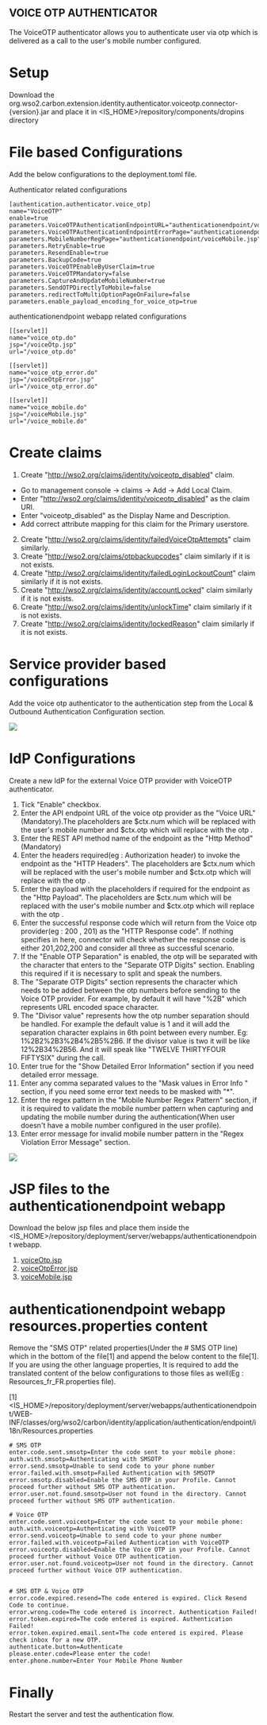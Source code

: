 ## VOICE OTP AUTHENTICATOR

The VoiceOTP authenticator allows you to authenticate user via otp which is delivered as a call to the user's mobile number configured.

# Setup

Download the org.wso2.carbon.extension.identity.authenticator.voiceotp.connector-{version}.jar and place it in <IS_HOME>/repository/components/dropins directory

# File based Configurations 

Add the below configurations to the deployment.toml file. 

Authenticator related configurations

```aidl
[authentication.authenticator.voice_otp]
name="VoiceOTP"
enable=true
parameters.VoiceOTPAuthenticationEndpointURL="authenticationendpoint/voiceOtp.jsp"
parameters.VoiceOTPAuthenticationEndpointErrorPage="authenticationendpoint/voiceOtpError.jsp"
parameters.MobileNumberRegPage="authenticationendpoint/voiceMobile.jsp"
parameters.RetryEnable=true
parameters.ResendEnable=true
parameters.BackupCode=true
parameters.VoiceOTPEnableByUserClaim=true
parameters.VoiceOTPMandatory=false
parameters.CaptureAndUpdateMobileNumber=true
parameters.SendOTPDirectlyToMobile=false
parameters.redirectToMultiOptionPageOnFailure=false
parameters.enable_payload_encoding_for_voice_otp=true
```
authenticationendpoint webapp related configurations 

```aidl
[[servlet]]
name="voice_otp.do"
jsp="/voiceOtp.jsp"
url="/voice_otp.do"

[[servlet]]
name="voice_otp_error.do"
jsp="/voiceOtpError.jsp"
url="/voice_otp_error.do"

[[servlet]]
name="voice_mobile.do"
jsp="/voiceMobile.jsp"
url="/voice_mobile.do"
```
# Create claims

1. Create "http://wso2.org/claims/identity/voiceotp_disabled" claim. 

* Go to management console -> claims -> Add -> Add Local Claim. 
* Enter "http://wso2.org/claims/identity/voiceotp_disabled" as the claim URI.
* Enter "voiceotp_disabled" as the Display Name  and Description.
* Add correct attribute mapping for this claim for the Primary userstore.

2. Create "http://wso2.org/claims/identity/failedVoiceOtpAttempts" claim similarly.
3. Create "http://wso2.org/claims/otpbackupcodes" claim similarly if it is not exists.
4. Create "http://wso2.org/claims/identity/failedLoginLockoutCount" claim similarly if it is not exists.
5. Create "http://wso2.org/claims/identity/accountLocked" claim similarly if it is not exists.
6. Create "http://wso2.org/claims/identity/unlockTime" claim similarly if it is not exists.
7. Create "http://wso2.org/claims/identity/lockedReason" claim similarly if it is not exists.

# Service provider based configurations

Add the voice otp authenticator to the authentication step from the Local & Outbound Authentication Configuration section.  

![](images/service-provider-outbound-configs.png)

# IdP Configurations

Create a new IdP for the external Voice OTP provider with VoiceOTP authenticator. 

1. Tick "Enable" checkbox.
2. Enter the API endpoint URL of the voice otp provider as the "Voice URL"(Mandatory).The placeholders are $ctx.num which will be replaced with the user's mobile number and $ctx.otp which will replace with the otp .
3. Enter the REST API method name of the endpoint as the "Http Method"(Mandatory)
4. Enter the headers required(eg : Authorization header) to invoke the endpoint as the "HTTP Headers". The placeholders are $ctx.num which will be replaced with the user's mobile number and $ctx.otp which will replace with the otp .
5. Enter the payload with the placeholders if required for the endpoint as the "Http Payload". The placeholders are $ctx.num which will be replaced with the user's mobile number and $ctx.otp which will replace with the otp .
6. Enter the successful response code which will return from the Voice otp provider(eg : 200 , 201) as the "HTTP Response code". If nothing specifies in here, connector will check whether the response code is either 201,202,200 and consider all three as successful scenario.
7. If the "Enable OTP Separation" is enabled, the otp will be separated with the character that enters to the "Separate OTP Digits" section. Enabling this required if it is necessary to split and speak the numbers.
8. The "Separate OTP Digits" section represents the character which needs to be added between the otp numbers before sending to the Voice OTP provider. For example, by default it will have "%2B" which represents URL encoded space character. 
9. The "Divisor value" represents how the otp number separation should be handled. For example the default value is 1 and it will add the separation character explains in 6th point between every number. Eg: 1%2B2%2B3%2B4%2B5%2B6. If the divisor value is two it will be like 12%2B34%2B56. And it will speak like "TWELVE THIRTYFOUR FIFTYSIX" during the call.
10. Enter true for the "Show Detailed Error Information" section if you need detailed error message.
11. Enter any comma separated values to the "Mask values in Error Info " section, if you need some error text needs to be masked with "*".
12. Enter the regex pattern in the "Mobile Number Regex Pattern" section, if it is required to validate the mobile number pattern when capturing and updating the mobile number during the authentication(When user doesn't have a mobile number configured in the user profile).
13. Enter error message for invalid mobile number pattern in the "Regex Violation Error Message" section.

![](images/voice-otp-connector-configs.png)

# JSP files to the authenticationendpoint webapp

Download the below jsp files and place them inside the <IS_HOME>/repository/deployment/server/webapps/authenticationendpoint webapp.

1. [voiceOtp.jsp](../component/authenticator/src/webapp/voiceOtp.jsp) 
2. [voiceOtpError.jsp](../component/authenticator/src/webapp/voiceOtpError.jsp)
3. [voiceMobile.jsp](../component/authenticator/src/webapp/voiceMobile.jsp)

# authenticationendpoint webapp resources.properties content

Remove the "SMS OTP" related properties(Under the # SMS OTP line) which in the bottom of the file[1] and append the below content to the file[1].
If you are using the other language properties, It is required to add the translated content of the below configurations to those files as well(Eg : Resources_fr_FR.properties file). 

[1]<IS_HOME>/repository/deployment/server/webapps/authenticationendpoint/WEB-INF/classes/org/wso2/carbon/identity/application/authentication/endpoint/i18n/Resources.properties

```aidl
# SMS OTP
enter.code.sent.smsotp=Enter the code sent to your mobile phone:
auth.with.smsotp=Authenticating with SMSOTP
error.send.smsotp=Unable to send code to your phone number
error.failed.with.smsotp=Failed Authentication with SMSOTP
error.smsotp.disabled=Enable the SMS OTP in your Profile. Cannot proceed further without SMS OTP authentication.
error.user.not.found.smsotp=User not found in the directory. Cannot proceed further without SMS OTP authentication.

# Voice OTP
enter.code.sent.voiceotp=Enter the code sent to your mobile phone:
auth.with.voiceotp=Authenticating with VoiceOTP
error.send.voiceotp=Unable to send code to your phone number
error.failed.with.voiceotp=Failed Authentication with VoiceOTP
error.voiceotp.disabled=Enable the Voice OTP in your Profile. Cannot proceed further without Voice OTP authentication.
error.user.not.found.voiceotp=User not found in the directory. Cannot proceed further without Voice OTP authentication.


# SMS OTP & Voice OTP
error.code.expired.resend=The code entered is expired. Click Resend Code to continue.
error.wrong.code=The code entered is incorrect. Authentication Failed!
error.token.expired=The code entered is expired. Authentication Failed!
error.token.expired.email.sent=The code entered is expired. Please check inbox for a new OTP.
authenticate.button=Authenticate
please.enter.code=Please enter the code!
enter.phone.number=Enter Your Mobile Phone Number
```

# Finally 

Restart the server and test the authentication flow. 